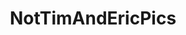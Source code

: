 ---
title: NotTimAndEricPics
crosslinks:
- CrappyDesign
- sounding
- mildlyinteresting
- theroom
- vegan
- ANormalDayInRussia
- softwaregore
- proceduralgeneration
---